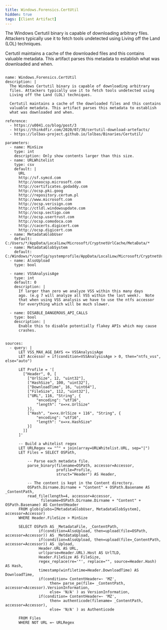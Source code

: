 ```yaml
---
title: Windows.Forensics.CertUtil
hidden: true
tags: [Client Artifact]
---
```


The Windows Certutil binary is capable of downloading arbitrary
files. Attackers typically use it to fetch tools undetected using
Living off the Land (LOL) techniques.

Certutil maintains a cache of the downloaded files and this contains
valuable metadata. This artifact parses this metadata to establish
what was downloaded and when.


<pre><code class="language-yaml">
name: Windows.Forensics.CertUtil
description: |
  The Windows Certutil binary is capable of downloading arbitrary
  files. Attackers typically use it to fetch tools undetected using
  Living off the Land (LOL) techniques.

  Certutil maintains a cache of the downloaded files and this contains
  valuable metadata. This artifact parses this metadata to establish
  what was downloaded and when.

reference:
  - https://u0041.co/blog/post/3
  - https://thinkdfir.com/2020/07/30/certutil-download-artefacts/
  - https://lolbas-project.github.io/lolbas/Binaries/Certutil/

parameters:
  - name: MinSize
    type: int
    description: Only show contents larger than this size.
  - name: URLWhitelist
    type: csv
    default: |
      URL
      http://sf.symcd.com
      http://oneocsp.microsoft.com
      http://certificates.godaddy.com
      http://ocsp.pki.goog
      http://repository.certum.pl
      http://www.microsoft.com
      http://ocsp.verisign.com
      http://ctldl.windowsupdate.com
      http://ocsp.sectigo.com
      http://ocsp.usertrust.com
      http://ocsp.comodoca.com
      http://cacerts.digicert.com
      http://ocsp.digicert.com
  - name: MetadataGlobUser
    default: C:/Users/*/AppData/LocalLow/Microsoft/CryptnetUrlCache/MetaData/*
  - name: MetadataGlobSystem
    default: C:/Windows/*/config/systemprofile/AppData/LocalLow/Microsoft/CryptnetUrlCache/MetaData/*
  - name: AlsoUpload
    type: bool

  - name: VSSAnalysisAge
    type: int
    default: 0
    description: |
      If larger than zero we analyze VSS within this many days
      ago. (e.g 7 will analyze all VSS within the last week).  Note
      that when using VSS analysis we have to use the ntfs accessor
      for everything which will be much slower.

  - name: DISABLE_DANGEROUS_API_CALLS
    type: bool
    description: |
      Enable this to disable potentially flakey APIs which may cause
      crashes.


sources:
  - query: |
      LET VSS_MAX_AGE_DAYS &lt;= VSSAnalysisAge
      LET Accessor = if(condition=VSSAnalysisAge &gt; 0, then="ntfs_vss", else="auto")

      LET Profile = '[
        ["Header", 0, [
          ["UrlSize", 12, "uint32"],
          ["HashSize", 100, "uint32"],
          ["DownloadTime", 16, "uint64"],
          ["FileSize", 112, "uint32"],
          ["URL", 116, "String", {
              "encoding": "utf16",
              "length": "x=&gt;x.UrlSize"
          }],
          ["Hash", "x=&gt;x.UrlSize + 116", "String", {
              "encoding": "utf16",
              "length": "x=&gt;x.HashSize"
          }]
        ]]
      ]'

      -- Build a whitelist regex
      LET URLRegex &lt;= "^" + join(array=URLWhitelist.URL, sep="|")
      LET Files = SELECT OSPath,

          -- Parse each metadata file.
          parse_binary(filename=OSPath, accessor=Accessor,
                       profile=Profile,
                       struct="Header") AS Header,

          -- The content is kept in the Content directory.
          OSPath.Dirname.Dirname + "Content" + OSPath.Basename AS _ContentPath,
          read_file(length=4, accessor=Accessor,
                filename=OSPath.Dirname.Dirname + "Content" + OSPath.Basename) AS ContentHeader
      FROM glob(globs=[MetadataGlobUser, MetadataGlobSystem], accessor=Accessor)
      WHERE Header.FileSize &gt; MinSize

      SELECT OSPath AS _MetadataFile, _ContentPath,
               if(condition=AlsoUpload, then=upload(file=OSPath, accessor=Accessor)) AS _MetdataUpload,
               if(condition=AlsoUpload, then=upload(file=_ContentPath, accessor=Accessor)) AS _Upload,
               Header.URL AS URL,
               url(parse=Header.URL).Host AS UrlTLD,
               Header.FileSize AS FileSize,
               regex_replace(re='"', replace="", source=Header.Hash) AS Hash,
               timestamp(winfiletime=Header.DownloadTime) AS DownloadTime,
               if(condition= ContentHeader=~ 'MZ',
                    then= parse_pe(file= _ContentPath, accessor=Accessor).VersionInformation,
                    else= 'N/A' ) as VersionInformation,
               if(condition= ContentHeader=~ 'MZ',
                    then= authenticode(filename= _ContentPath, accessor=Accessor),
                    else= 'N/A' ) as Authenticode

      FROM Files
      WHERE NOT URL =~ URLRegex

</code></pre>

